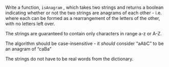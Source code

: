 Write a function, `isAnagram` , which takes two strings and returns a boolean indicating whether or not the two strings are anagrams of each other - i.e. where each can be formed as a rearrangement of the letters of the other, with no letters left over.

The strings are guaranteed to contain only characters in range a-z or A-Z.

The algorithm should be case-insensitive - it _should_ consider “aAbC” to be an anagram of “caBa”

The strings do not have to be real words from the dictionary.
